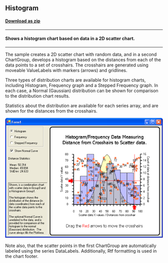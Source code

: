 ## Histogram
#### [Download as zip](https://grapecity.github.io/DownGit/#/home?url=https://github.com/GrapeCity/ComponentOne-WinForms-Samples/tree/master/NetFramework\Charts\VB\Histogram)
____
#### Shows a histogram chart based on data in a 2D scatter chart. 
____
The sample creates a 2D scatter chart with random data, and in a second ChartGroup, develops a histogram based on the distances from each of the data points to a set of crosshairs.
The crosshairs are generated using moveable ValueLabels with markers (arrows) and gridlines.

Three types of distribution charts are available for histogram charts, including Histogram, Frequency graph and a Stepped Frequency graph. In each case, a Normal (Gaussian) distribution can be shown for comparison to the distribution chart results.

Statistics about the distribution are available for each series array, and are shown for the distances from the crosshairs.

![screenshot](screenshot.png)

Note also, that the scatter points in the first ChartGroup are automatically labeled using the series DataLabels. Additionally, Rtf formatting is used in the chart footer.